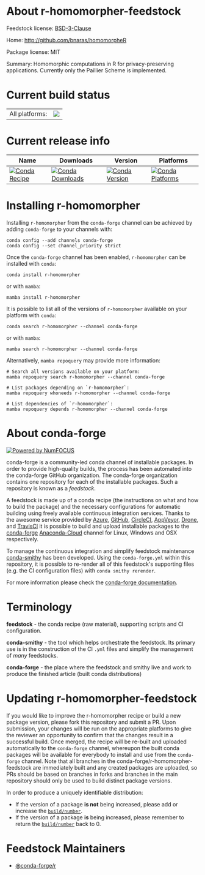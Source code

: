 About r-homomorpher-feedstock
=============================

Feedstock license: [BSD-3-Clause](https://github.com/conda-forge/r-homomorpher-feedstock/blob/main/LICENSE.txt)

Home: http://github.com/bnaras/homomorpheR

Package license: MIT

Summary: Homomorphic computations in R for privacy-preserving applications. Currently only the Paillier Scheme is implemented.

Current build status
====================


<table><tr><td>All platforms:</td>
    <td>
      <a href="https://dev.azure.com/conda-forge/feedstock-builds/_build/latest?definitionId=12663&branchName=main">
        <img src="https://dev.azure.com/conda-forge/feedstock-builds/_apis/build/status/r-homomorpher-feedstock?branchName=main">
      </a>
    </td>
  </tr>
</table>

Current release info
====================

| Name | Downloads | Version | Platforms |
| --- | --- | --- | --- |
| [![Conda Recipe](https://img.shields.io/badge/recipe-r--homomorpher-green.svg)](https://anaconda.org/conda-forge/r-homomorpher) | [![Conda Downloads](https://img.shields.io/conda/dn/conda-forge/r-homomorpher.svg)](https://anaconda.org/conda-forge/r-homomorpher) | [![Conda Version](https://img.shields.io/conda/vn/conda-forge/r-homomorpher.svg)](https://anaconda.org/conda-forge/r-homomorpher) | [![Conda Platforms](https://img.shields.io/conda/pn/conda-forge/r-homomorpher.svg)](https://anaconda.org/conda-forge/r-homomorpher) |

Installing r-homomorpher
========================

Installing `r-homomorpher` from the `conda-forge` channel can be achieved by adding `conda-forge` to your channels with:

```
conda config --add channels conda-forge
conda config --set channel_priority strict
```

Once the `conda-forge` channel has been enabled, `r-homomorpher` can be installed with `conda`:

```
conda install r-homomorpher
```

or with `mamba`:

```
mamba install r-homomorpher
```

It is possible to list all of the versions of `r-homomorpher` available on your platform with `conda`:

```
conda search r-homomorpher --channel conda-forge
```

or with `mamba`:

```
mamba search r-homomorpher --channel conda-forge
```

Alternatively, `mamba repoquery` may provide more information:

```
# Search all versions available on your platform:
mamba repoquery search r-homomorpher --channel conda-forge

# List packages depending on `r-homomorpher`:
mamba repoquery whoneeds r-homomorpher --channel conda-forge

# List dependencies of `r-homomorpher`:
mamba repoquery depends r-homomorpher --channel conda-forge
```


About conda-forge
=================

[![Powered by
NumFOCUS](https://img.shields.io/badge/powered%20by-NumFOCUS-orange.svg?style=flat&colorA=E1523D&colorB=007D8A)](https://numfocus.org)

conda-forge is a community-led conda channel of installable packages.
In order to provide high-quality builds, the process has been automated into the
conda-forge GitHub organization. The conda-forge organization contains one repository
for each of the installable packages. Such a repository is known as a *feedstock*.

A feedstock is made up of a conda recipe (the instructions on what and how to build
the package) and the necessary configurations for automatic building using freely
available continuous integration services. Thanks to the awesome service provided by
[Azure](https://azure.microsoft.com/en-us/services/devops/), [GitHub](https://github.com/),
[CircleCI](https://circleci.com/), [AppVeyor](https://www.appveyor.com/),
[Drone](https://cloud.drone.io/welcome), and [TravisCI](https://travis-ci.com/)
it is possible to build and upload installable packages to the
[conda-forge](https://anaconda.org/conda-forge) [Anaconda-Cloud](https://anaconda.org/)
channel for Linux, Windows and OSX respectively.

To manage the continuous integration and simplify feedstock maintenance
[conda-smithy](https://github.com/conda-forge/conda-smithy) has been developed.
Using the ``conda-forge.yml`` within this repository, it is possible to re-render all of
this feedstock's supporting files (e.g. the CI configuration files) with ``conda smithy rerender``.

For more information please check the [conda-forge documentation](https://conda-forge.org/docs/).

Terminology
===========

**feedstock** - the conda recipe (raw material), supporting scripts and CI configuration.

**conda-smithy** - the tool which helps orchestrate the feedstock.
                   Its primary use is in the construction of the CI ``.yml`` files
                   and simplify the management of *many* feedstocks.

**conda-forge** - the place where the feedstock and smithy live and work to
                  produce the finished article (built conda distributions)


Updating r-homomorpher-feedstock
================================

If you would like to improve the r-homomorpher recipe or build a new
package version, please fork this repository and submit a PR. Upon submission,
your changes will be run on the appropriate platforms to give the reviewer an
opportunity to confirm that the changes result in a successful build. Once
merged, the recipe will be re-built and uploaded automatically to the
`conda-forge` channel, whereupon the built conda packages will be available for
everybody to install and use from the `conda-forge` channel.
Note that all branches in the conda-forge/r-homomorpher-feedstock are
immediately built and any created packages are uploaded, so PRs should be based
on branches in forks and branches in the main repository should only be used to
build distinct package versions.

In order to produce a uniquely identifiable distribution:
 * If the version of a package **is not** being increased, please add or increase
   the [``build/number``](https://docs.conda.io/projects/conda-build/en/latest/resources/define-metadata.html#build-number-and-string).
 * If the version of a package **is** being increased, please remember to return
   the [``build/number``](https://docs.conda.io/projects/conda-build/en/latest/resources/define-metadata.html#build-number-and-string)
   back to 0.

Feedstock Maintainers
=====================

* [@conda-forge/r](https://github.com/conda-forge/r/)

